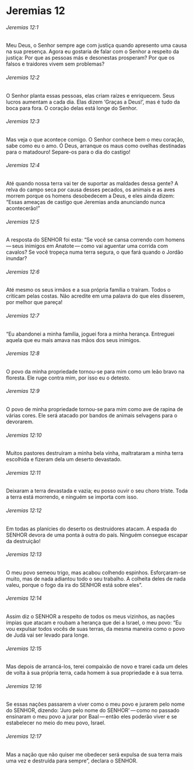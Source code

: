 # Jeremias 12

###### Jeremias 12:1

Meu Deus, o Senhor sempre age com justiça quando apresento uma causa na sua presença. Agora eu gostaria de falar com o Senhor a respeito da justiça: Por que as pessoas más e desonestas prosperam? Por que os falsos e traidores vivem sem problemas?

###### Jeremias 12:2

O Senhor planta essas pessoas, elas criam raízes e enriquecem. Seus lucros aumentam a cada dia. Elas dizem ‘Graças a Deus!’, mas é tudo da boca para fora. O coração delas está longe do Senhor.

###### Jeremias 12:3

Mas veja o que acontece comigo. O Senhor conhece bem o meu coração, sabe como eu o amo. Ó Deus, arranque os maus como ovelhas destinadas para o matadouro! Separe-os para o dia do castigo!

###### Jeremias 12:4

Até quando nossa terra vai ter de suportar as maldades dessa gente? A relva do campo seca por causa desses pecados, os animais e as aves morrem porque os homens desobedecem a Deus, e eles ainda dizem: “Essas ameaças de castigo que Jeremias anda anunciando nunca acontecerão!”

###### Jeremias 12:5

A resposta do SENHOR foi esta: “Se você se cansa correndo com homens — seus inimigos em Anatote — como vai aguentar uma corrida com cavalos? Se você tropeça numa terra segura, o que fará quando o Jordão inundar?

###### Jeremias 12:6

Até mesmo os seus irmãos e a sua própria família o traíram. Todos o criticam pelas costas. Não acredite em uma palavra do que eles disserem, por melhor que pareça!

###### Jeremias 12:7

“Eu abandonei a minha família, joguei fora a minha herança. Entreguei aquela que eu mais amava nas mãos dos seus inimigos.

###### Jeremias 12:8

O povo da minha propriedade tornou-se para mim como um leão bravo na floresta. Ele ruge contra mim, por isso eu o detesto.

###### Jeremias 12:9

O povo de minha propriedade tornou-se para mim como ave de rapina de várias cores. Ele será atacado por bandos de animais selvagens para o devorarem.

###### Jeremias 12:10

Muitos pastores destruíram a minha bela vinha, maltrataram a minha terra escolhida e fizeram dela um deserto devastado.

###### Jeremias 12:11

Deixaram a terra devastada e vazia; eu posso ouvir o seu choro triste. Toda a terra está morrendo, e ninguém se importa com isso.

###### Jeremias 12:12

Em todas as planícies do deserto os destruidores atacam. A espada do SENHOR devora de uma ponta à outra do país. Ninguém consegue escapar da destruição!

###### Jeremias 12:13

O meu povo semeou trigo, mas acabou colhendo espinhos. Esforçaram-se muito, mas de nada adiantou todo o seu trabalho. A colheita deles de nada valeu, porque o fogo da ira do SENHOR está sobre eles”.

###### Jeremias 12:14

Assim diz o SENHOR a respeito de todos os meus vizinhos, as nações ímpias que atacam e roubam a herança que dei a Israel, o meu povo: “Eu vou expulsar todos vocês de suas terras, da mesma maneira como o povo de Judá vai ser levado para longe.

###### Jeremias 12:15

Mas depois de arrancá-los, terei compaixão de novo e trarei cada um deles de volta à sua própria terra, cada homem à sua propriedade e à sua terra.

###### Jeremias 12:16

Se essas nações passarem a viver como o meu povo e jurarem pelo nome do SENHOR, dizendo: ‘Juro pelo nome do SENHOR’ — como no passado ensinaram o meu povo a jurar por Baal — então eles poderão viver e se estabelecer no meio do meu povo, Israel.

###### Jeremias 12:17

Mas a nação que não quiser me obedecer será expulsa de sua terra mais uma vez e destruída para sempre”, declara o SENHOR.

